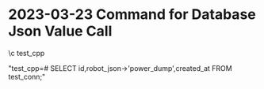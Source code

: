 2023-03-23 Command for Database Json Value Call
===============================================

\c test_cpp


"test_cpp=# SELECT id,robot_json->'power_dump',created_at FROM test_conn;"

